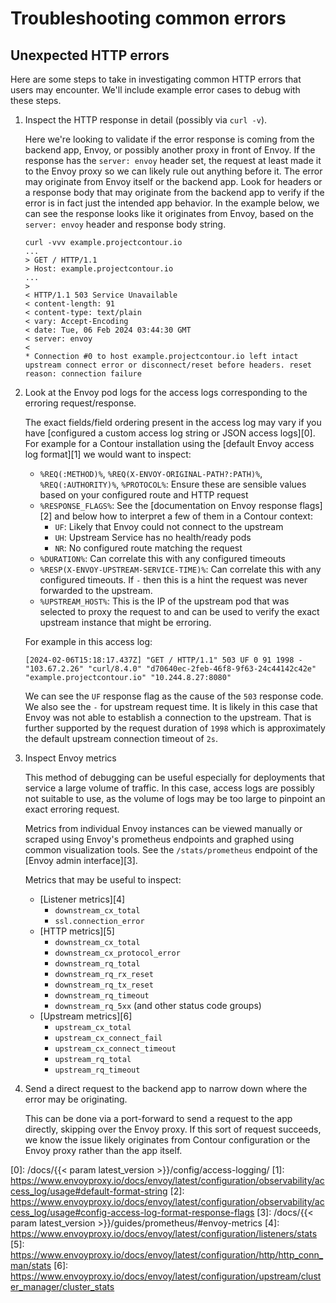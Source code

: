 # Troubleshooting common errors

## Unexpected HTTP errors

Here are some steps to take in investigating common HTTP errors that users may encounter.
We'll include example error cases to debug with these steps.

1. Inspect the HTTP response in detail (possibly via `curl -v`).

    Here we're looking to validate if the error response is coming from the backend app, Envoy, or possibly another proxy in front of Envoy.
    If the response has the `server: envoy` header set, the request at least made it to the Envoy proxy so we can likely rule out anything before it.
    The error may originate from Envoy itself or the backend app.
    Look for headers or a response body that may originate from the backend app to verify if the error is in fact just the intended app behavior.
    In the example below, we can see the response looks like it originates from Envoy, based on the `server: envoy` header and response body string.

    ```
    curl -vvv example.projectcontour.io
    ...
    > GET / HTTP/1.1
    > Host: example.projectcontour.io
    ...
    >
    < HTTP/1.1 503 Service Unavailable
    < content-length: 91
    < content-type: text/plain
    < vary: Accept-Encoding
    < date: Tue, 06 Feb 2024 03:44:30 GMT
    < server: envoy
    <
    * Connection #0 to host example.projectcontour.io left intact
    upstream connect error or disconnect/reset before headers. reset reason: connection failure
    ```

1. Look at the Envoy pod logs for the access logs corresponding to the erroring request/response.

    The exact fields/field ordering present in the access log may vary if you have [configured a custom access log string or JSON access logs][0].
    For example for a Contour installation using the [default Envoy access log format][1] we would want to inspect:
    * `%REQ(:METHOD)%`, `%REQ(X-ENVOY-ORIGINAL-PATH?:PATH)%`, `%REQ(:AUTHORITY)%`, `%PROTOCOL%`: Ensure these are sensible values based on your configured route and HTTP request
    * `%RESPONSE_FLAGS%`: See the [documentation on Envoy response flags][2] and below how to interpret a few of them in a Contour context:
      * `UF`: Likely that Envoy could not connect to the upstream
      * `UH`: Upstream Service has no health/ready pods
      * `NR`: No configured route matching the request
    * `%DURATION%`: Can correlate this with any configured timeouts
    * `%RESP(X-ENVOY-UPSTREAM-SERVICE-TIME)%`: Can correlate this with any configured timeouts. If `-` then this is a hint the request was never forwarded to the upstream.
    * `%UPSTREAM_HOST%`: This is the IP of the upstream pod that was selected to proxy the request to and can be used to verify the exact upstream instance that might be erroring.

    For example in this access log:

    ```
    [2024-02-06T15:18:17.437Z] "GET / HTTP/1.1" 503 UF 0 91 1998 - "103.67.2.26" "curl/8.4.0" "d70640ec-2feb-46f8-9f63-24c44142c42e" "example.projectcontour.io" "10.244.8.27:8080"
    ```

    We can see the `UF` response flag as the cause of the `503` response code.
    We also see the `-` for upstream request time.
    It is likely in this case that Envoy was not able to establish a connection to the upstream.
    That is further supported by the request duration of `1998` which is approximately the default upstream connection timeout of `2s`.

1. Inspect Envoy metrics

   This method of debugging can be useful especially for deployments that service a large volume of traffic.
   In this case, access logs are possibly not suitable to use, as the volume of logs may be too large to pinpoint an exact erroring request.

   Metrics from individual Envoy instances can be viewed manually or scraped using Envoy's prometheus endpoints and graphed using common visualization tools.
   See the `/stats/prometheus` endpoint of the [Envoy admin interface][3].

   Metrics that may be useful to inspect:
   * [Listener metrics][4]
     * `downstream_cx_total`
     * `ssl.connection_error`
   * [HTTP metrics][5]
     * `downstream_cx_total`
     * `downstream_cx_protocol_error`
     * `downstream_rq_total`
     * `downstream_rq_rx_reset`
     * `downstream_rq_tx_reset`
     * `downstream_rq_timeout`
     * `downstream_rq_5xx` (and other status code groups)
   * [Upstream metrics][6]
     * `upstream_cx_total`
     * `upstream_cx_connect_fail`
     * `upstream_cx_connect_timeout`
     * `upstream_rq_total`
     * `upstream_rq_timeout`

1. Send a direct request to the backend app to narrow down where the error may be originating.

    This can be done via a port-forward to send a request to the app directly, skipping over the Envoy proxy.
    If this sort of request succeeds, we know the issue likely originates from Contour configuration or the Envoy proxy rather than the app itself.

[0]: /docs/{{< param latest_version >}}/config/access-logging/
[1]: https://www.envoyproxy.io/docs/envoy/latest/configuration/observability/access_log/usage#default-format-string
[2]: https://www.envoyproxy.io/docs/envoy/latest/configuration/observability/access_log/usage#config-access-log-format-response-flags
[3]: /docs/{{< param latest_version >}}/guides/prometheus/#envoy-metrics
[4]: https://www.envoyproxy.io/docs/envoy/latest/configuration/listeners/stats
[5]: https://www.envoyproxy.io/docs/envoy/latest/configuration/http/http_conn_man/stats
[6]: https://www.envoyproxy.io/docs/envoy/latest/configuration/upstream/cluster_manager/cluster_stats
